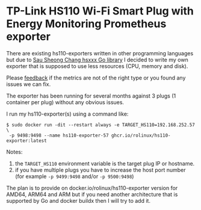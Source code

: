 # TP-Link HS110 Wi-Fi Smart Plug with Energy Monitoring Prometheus exporter

There are existing hs110-exporters written in other programming languages but due to [Sau Sheong Chang hsxxx Go library](https://github.com/sausheong/hs1xxplug) I decided to write my own exporter that is supposed to use less resources (CPU, memory and disk).

Please [feedback](https://github.com/rolinux/hs110-exporter/issues) if the metrics are not of the right type or you found any issues we can fix.

The exporter has been running for several months against 3 plugs (1 container per plug) without any obvious issues.

I run my hs110-exporter(s) using a command like:

```
$ sudo docker run -dit --restart always -e TARGET_HS110=192.168.252.57 \
 -p 9498:9498 --name hs110-exporter-57 ghcr.io/rolinux/hs110-exporter:latest
```

Notes:

1. the `TARGET_HS110` environment variable is the target plug IP or hostname.
1. if you have multiple plugs you have to increase the host port number (for example `-p 9499:9498` and/or `-p 9500:9498`)

The plan is to provide on docker.io/rolinux/hs110-exporter version for AMD64, ARM64 and ARM but if you need another architecture that is supported by Go and docker buildx then I will try to add it.
